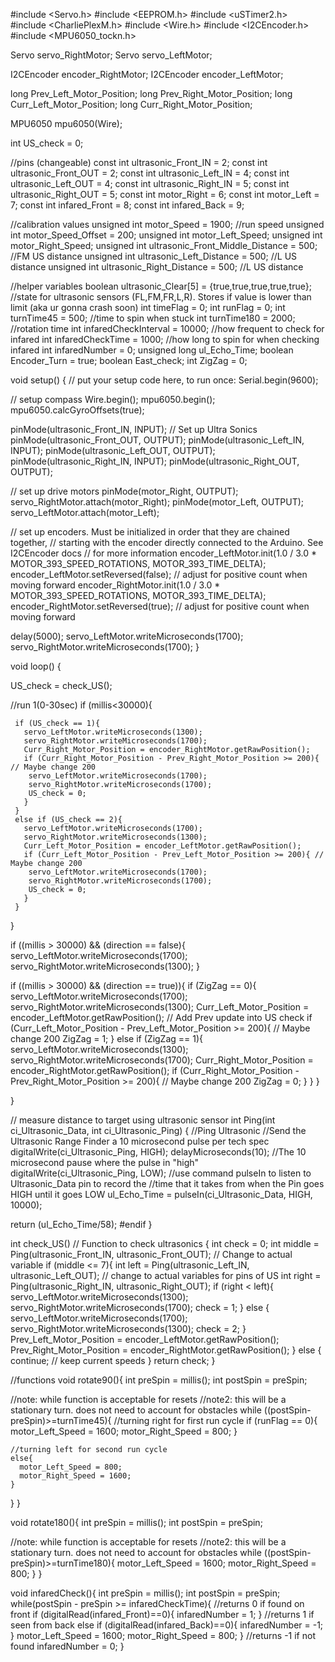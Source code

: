 #include <Servo.h>
#include <EEPROM.h>
#include <uSTimer2.h>
#include <CharliePlexM.h>
#include <Wire.h>
#include <I2CEncoder.h>
#include <MPU6050_tockn.h>

Servo servo_RightMotor;
Servo servo_LeftMotor;

I2CEncoder encoder_RightMotor;
I2CEncoder encoder_LeftMotor;

long Prev_Left_Motor_Position;
long Prev_Right_Motor_Position;
long Curr_Left_Motor_Position;
long Curr_Right_Motor_Position;

MPU6050 mpu6050(Wire);

int US_check = 0;

//pins (changeable)
const int ultrasonic_Front_IN = 2;
const int ultrasonic_Front_OUT = 2;
const int ultrasonic_Left_IN = 4;
const int ultrasonic_Left_OUT = 4;
const int ultrasonic_Right_IN = 5;
const int ultrasonic_Right_OUT = 5;
const int motor_Right = 6;
const int motor_Left = 7;
const int infared_Front = 8;
const int infared_Back = 9;

//calibration values
unsigned int motor_Speed = 1900;        //run speed
unsigned int motor_Speed_Offset = 200;
unsigned int motor_Left_Speed;
unsigned int motor_Right_Speed;
unsigned int ultrasonic_Front_Middle_Distance = 500;  //FM US distance
unsigned int ultrasonic_Left_Distance = 500;          //L US distance 
unsigned int ultrasonic_Right_Distance = 500;         //L US distance 


//helper variables
boolean ultrasonic_Clear[5] = {true,true,true,true,true}; //state for ultrasonic sensors (FL,FM,FR,L,R). Stores if value is lower than limit (aka ur gonna crash soon)
int timeFlag = 0;
int runFlag = 0;
int turnTime45 = 500;    //time to spin when stuck
int turnTime180 = 2000;   //rotation time
int infaredCheckInterval = 10000;   //how frequent to check for infared
int infaredCheckTime = 1000;        //how long to spin for when checking infared
int infaredNumber = 0;
unsigned long ul_Echo_Time;
boolean Encoder_Turn = true;
boolean East_check;
int ZigZag = 0;


void setup() {
  // put your setup code here, to run once:
  Serial.begin(9600);
  
  // setup compass
  Wire.begin();
  mpu6050.begin();
  mpu6050.calcGyroOffsets(true);

  pinMode(ultrasonic_Front_IN, INPUT); // Set up Ultra Sonics
  pinMode(ultrasonic_Front_OUT, OUTPUT);
  pinMode(ultrasonic_Left_IN, INPUT);
  pinMode(ultrasonic_Left_OUT, OUTPUT);
  pinMode(ultrasonic_Right_IN, INPUT);
  pinMode(ultrasonic_Right_OUT, OUTPUT);

  // set up drive motors
  pinMode(motor_Right, OUTPUT);
  servo_RightMotor.attach(motor_Right);
  pinMode(motor_Left, OUTPUT);
  servo_LeftMotor.attach(motor_Left);
  
  // set up encoders. Must be initialized in order that they are chained together,
  // starting with the encoder directly connected to the Arduino. See I2CEncoder docs
  // for more information
  encoder_LeftMotor.init(1.0 / 3.0 * MOTOR_393_SPEED_ROTATIONS, MOTOR_393_TIME_DELTA);
  encoder_LeftMotor.setReversed(false);  // adjust for positive count when moving forward
  encoder_RightMotor.init(1.0 / 3.0 * MOTOR_393_SPEED_ROTATIONS, MOTOR_393_TIME_DELTA);
  encoder_RightMotor.setReversed(true);  // adjust for positive count when moving forward

  delay(5000);
  servo_LeftMotor.writeMicroseconds(1700);
  servo_RightMotor.writeMicroseconds(1700);
}

void loop() {

  US_check = check_US();
 
  //run 1(0-30sec)
  if (millis<30000){
    
     if (US_check == 1){
       servo_LeftMotor.writeMicroseconds(1300);
       servo_RightMotor.writeMicroseconds(1700);
       Curr_Right_Motor_Position = encoder_RightMotor.getRawPosition();
       if (Curr_Right_Motor_Position - Prev_Right_Motor_Position >= 200){ // Maybe change 200
        servo_LeftMotor.writeMicroseconds(1700);
        servo_RightMotor.writeMicroseconds(1700);
        US_check = 0; 
       }
     }
     else if (US_check == 2){
       servo_LeftMotor.writeMicroseconds(1700);
       servo_RightMotor.writeMicroseconds(1300);
       Curr_Left_Motor_Position = encoder_LeftMotor.getRawPosition();
       if (Curr_Left_Motor_Position - Prev_Left_Motor_Position >= 200){ // Maybe change 200
        servo_LeftMotor.writeMicroseconds(1700);
        servo_RightMotor.writeMicroseconds(1700);
        US_check = 0; 
       }
     }
  }

  if ((millis > 30000) && (direction == false){
    servo_LeftMotor.writeMicroseconds(1700);
    servo_RightMotor.writeMicroseconds(1300);
  }
  
  if ((millis > 30000) && (direction == true)){
    if (ZigZag == 0){
      servo_LeftMotor.writeMicroseconds(1700);
      servo_RightMotor.writeMicroseconds(1300);
      Curr_Left_Motor_Position = encoder_LeftMotor.getRawPosition(); // Add Prev update into US check
       if (Curr_Left_Motor_Position - Prev_Left_Motor_Position >= 200){ // Maybe change 200
        ZigZag = 1;
       }
    else if (ZigZag == 1){
      servo_LeftMotor.writeMicroseconds(1300);
      servo_RightMotor.writeMicroseconds(1700);
      Curr_Right_Motor_Position = encoder_RightMotor.getRawPosition();
       if (Curr_Right_Motor_Position - Prev_Right_Motor_Position >= 200){ // Maybe change 200
        ZigZag = 0;
        } 
    }
  }

}

// measure distance to target using ultrasonic sensor
int Ping(int ci_Ultrasonic_Data, int ci_Ultrasonic_Ping)
{
  //Ping Ultrasonic
  //Send the Ultrasonic Range Finder a 10 microsecond pulse per tech spec
  digitalWrite(ci_Ultrasonic_Ping, HIGH);
  delayMicroseconds(10);  //The 10 microsecond pause where the pulse in "high"
  digitalWrite(ci_Ultrasonic_Ping, LOW);
  //use command pulseIn to listen to Ultrasonic_Data pin to record the
  //time that it takes from when the Pin goes HIGH until it goes LOW
  ul_Echo_Time = pulseIn(ci_Ultrasonic_Data, HIGH, 10000);

  return (ul_Echo_Time/58);
#endif
}

int check_US() // Function to check ultrasonics
{
  int check = 0;
  int middle = Ping(ultrasonic_Front_IN, ultrasonic_Front_OUT); // Change to actual variable
  if (middle <= 7){
    int left = Ping(ultrasonic_Left_IN, ultrasonic_Left_OUT); // change to actual variables for pins of US
    int right = Ping(ultrasonic_Right_IN, ultrasonic_Right_OUT);
    if (right < left){
      servo_LeftMotor.writeMicroseconds(1300);
      servo_RightMotor.writeMicroseconds(1700);
      check = 1;
    }
    else {
      servo_LeftMotor.writeMicroseconds(1700);
      servo_RightMotor.writeMicroseconds(1300);
      check = 2;
    }
    Prev_Left_Motor_Position = encoder_LeftMotor.getRawPosition();
    Prev_Right_Motor_Position = encoder_RightMotor.getRawPosition();
  }
  else {
    continue; // keep current speeds
  }
  return check;
}

//functions
void rotate90(){
  int preSpin = millis();
  int postSpin = preSpin;
  
  //note: while function is acceptable for resets
  //note2: this will be a stationary turn. does not need to account for obstacles
  while ((postSpin-preSpin)>=turnTime45){
    //turning right for first run cycle
    if (runFlag == 0){
      motor_Left_Speed = 1600;
      motor_Right_Speed = 800;
    }

    //turning left for second run cycle
    else{
      motor_Left_Speed = 800;
      motor_Right_Speed = 1600; 
    } 
  }
}

void rotate180(){
  int preSpin = millis();
  int postSpin = preSpin;
  
  //note: while function is acceptable for resets
  //note2: this will be a stationary turn. does not need to account for obstacles
  while ((postSpin-preSpin)>=turnTime180){
      motor_Left_Speed = 1600;
      motor_Right_Speed = 800;
  }
}

void infaredCheck(){
  int preSpin = millis();
  int postSpin = preSpin;
  while(postSpin - preSpin >= infaredCheckTime){
    //returns 0 if found on front
    if (digitalRead(infared_Front)==0){
      infaredNumber = 1;
    }
    //returns 1 if seen from back
    else if (digitalRead(infared_Back)==0){
      infaredNumber = -1;
    }
      motor_Left_Speed = 1600;
      motor_Right_Speed = 800;
  }
  //returns -1 if not found
  infaredNumber = 0;
}
